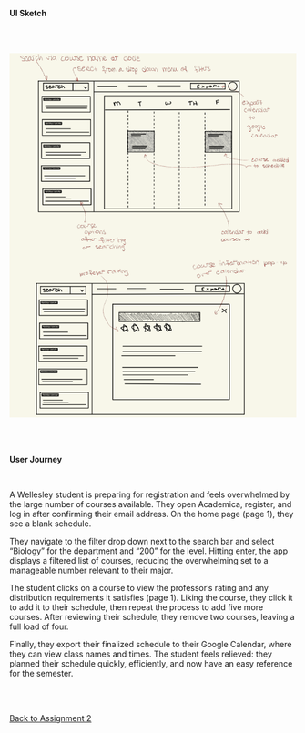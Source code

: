 **UI Sketch**

<br>
<br>

![UI Sketches](Images/UiSketch.png)

<br>
<br>

**User Journey**

<br>

A Wellesley student is preparing for registration and feels overwhelmed by the large number of courses available. They open Academica, register, and log in after confirming their email address. On the home page (page 1), they see a blank schedule.

They navigate to the filter drop down next to the search bar and select “Biology” for the department and “200” for the level. Hitting enter, the app displays a filtered list of courses, reducing the overwhelming set to a manageable number relevant to their major.

The student clicks on a course to view the professor’s rating and any distribution requirements it satisfies (page 1). Liking the course, they click it to add it to their schedule, then repeat the process to add five more courses. After reviewing their schedule, they remove two courses, leaving a full load of four.

Finally, they export their finalized schedule to their Google Calendar, where they can view class names and times. The student feels relieved: they planned their schedule quickly, efficiently, and now have an easy reference for the semester.


<br>
<br>

[Back to Assignment 2](Assignment2.md)
